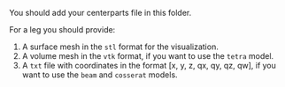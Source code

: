 You should add your centerparts file in this folder.

For a leg you should provide:
1. A surface mesh in the `stl` format for the visualization.
2. A volume mesh in the `vtk` format, if you want to use the `tetra` model.
3. A `txt` file with coordinates in the format [x, y, z, qx, qy, qz, qw], if you want to use the `beam` and `cosserat` models.
